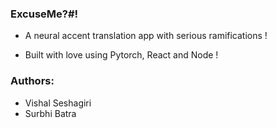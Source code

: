 ### ExcuseMe?#!

- A neural accent translation app with serious ramifications !

- Built with love using Pytorch, React and Node !

### Authors:
- Vishal Seshagiri
- Surbhi Batra